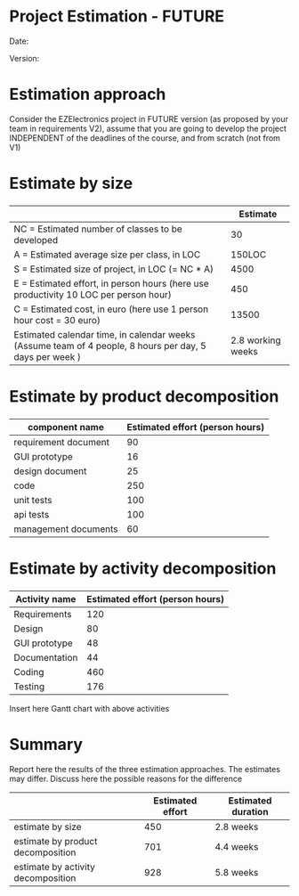 # Project Estimation - FUTURE

Date:

Version:

# Estimation approach

Consider the EZElectronics project in FUTURE version (as proposed by your team in requirements V2), assume that you are
going to develop the project INDEPENDENT of the deadlines of the course, and from scratch (not from V1)

# Estimate by size

###  

|                                                                                                         | Estimate          |
|---------------------------------------------------------------------------------------------------------|-------------------|
| NC =  Estimated number of classes to be developed                                                       | 30                |
| A = Estimated average size per class, in LOC                                                            | 150LOC            |
| S = Estimated size of project, in LOC (= NC * A)                                                        | 4500              |
| E = Estimated effort, in person hours (here use productivity 10 LOC per person hour)                    | 450               |
| C = Estimated cost, in euro (here use 1 person hour cost = 30 euro)                                     | 13500             |
| Estimated calendar time, in calendar weeks (Assume team of 4 people, 8 hours per day, 5 days per week ) | 2.8 working weeks |               

# Estimate by product decomposition

###

| component name       | Estimated effort (person hours) |
|----------------------|---------------------------------|
| requirement document | 90                              |
| GUI prototype        | 16                              |
| design document      | 25                              |
| code                 | 250                             |
| unit tests           | 100                             |
| api tests            | 100                             |
| management documents | 60                              |

# Estimate by activity decomposition

###

| Activity name | Estimated effort (person hours) |
|---------------|---------------------------------|
| Requirements  | 120                             |
| Design        | 80                              |
| GUI prototype | 48                              |
| Documentation | 44                              |
| Coding        | 460                             |
| Testing       | 176                             |

Insert here Gantt chart with above activities

# Summary

Report here the results of the three estimation approaches. The estimates may differ. Discuss here the possible reasons
for the difference

|                                    | Estimated effort | Estimated duration |          
|------------------------------------|------------------|--------------------|
| estimate by size                   | 450              | 2.8 weeks          | This is the least accurate estimation because it only takes into account the implementation implementation regardless other project aspects                     |
| estimate by product decomposition  | 701              | 4.4 weeks          |
| estimate by activity decomposition | 928              | 5.8 weeks          |